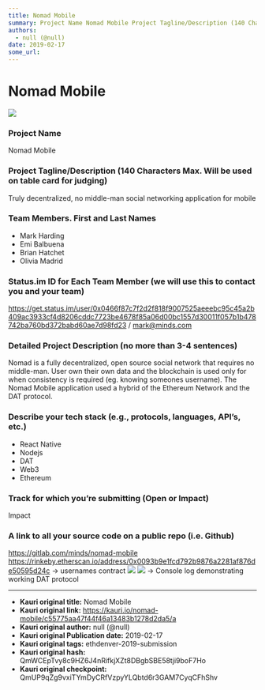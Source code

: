 ```yaml
---
title: Nomad Mobile
summary: Project Name Nomad Mobile Project Tagline/Description (140 Characters Max. Will be used on table card for judging) Truly decentralized, no middle-man social networking application for mobile Team Members. First and Last Names Mark Harding Emi Balbuena Brian Hatchet Olivia Madrid Status.im ID for Each Team Member (we will use this to contact you and your team) https-//get.status.im/user/0x0466f87c7f2d2f818f9007525aeeebc95c45a2b409ac3933cf4d8206cddc7723be4678f85a06d00bc1557d30011f057b1b478742ba760
authors:
  - null (@null)
date: 2019-02-17
some_url: 
---
```


# Nomad Mobile

![](https://ipfs.infura.io/ipfs/QmTEhwWrD1FZLmRaokaTwAvJY7mAuVMUWm7WrEbciTeY82)


### Project Name
Nomad Mobile

### Project Tagline/Description (140 Characters Max. Will be used on table card for judging)
Truly decentralized, no middle-man social networking application for mobile

### Team Members. First and Last Names

- Mark Harding
- Emi Balbuena
- Brian Hatchet
- Olivia Madrid

### Status.im ID for Each Team Member (we will use this to contact you and your team)
https://get.status.im/user/0x0466f87c7f2d2f818f9007525aeeebc95c45a2b409ac3933cf4d8206cddc7723be4678f85a06d00bc1557d30011f057b1b478742ba760bd372babd60ae7d98fd23 / mark@minds.com

### Detailed Project Description (no more than 3-4 sentences)
Nomad is a fully decentralized, open source social network that requires no middle-man. User own their own data and the blockchain is used only for when consistency is required (eg. knowing someones username). The Nomad Mobile application used a hybrid of the Ethereum Network and the DAT protocol. 

### Describe your tech stack (e.g., protocols, languages, API’s, etc.)

- React Native
- Nodejs
- DAT
- Web3
- Ethereum

### Track for which you’re submitting (Open or Impact)
Impact

### A link to all your source code on a public repo (i.e. Github)
https://gitlab.com/minds/nomad-mobile
https://rinkeby.etherscan.io/address/0x0093b9e1fcd792b9876a2281af876de50595d24c -> usernames contract
![](https://ipfs.infura.io/ipfs/QmbscY4uNWmiX5H3ipbt4wV6NhTqSQ36hstBvQho8dbvxL)
![](https://ipfs.infura.io/ipfs/QmUGvwnYKqZ7TZFx22CzDWLFyXdLGyRDTt5u7sKDqiqjd3) -> Console log demonstrating working DAT protocol




---

- **Kauri original title:** Nomad Mobile
- **Kauri original link:** https://kauri.io/nomad-mobile/c55775aa47f44f46a13483b1278d2da5/a
- **Kauri original author:** null (@null)
- **Kauri original Publication date:** 2019-02-17
- **Kauri original tags:** ethdenver-2019-submission
- **Kauri original hash:** QmWCEpTvy8c9HZ6J4nRifkjXZt8DBgbSBE58tji9boF7Ho
- **Kauri original checkpoint:** QmUP9qZg9vxiTYmDyCRfVzpyYLQbtd6r3GAM7CyqCFhShv



